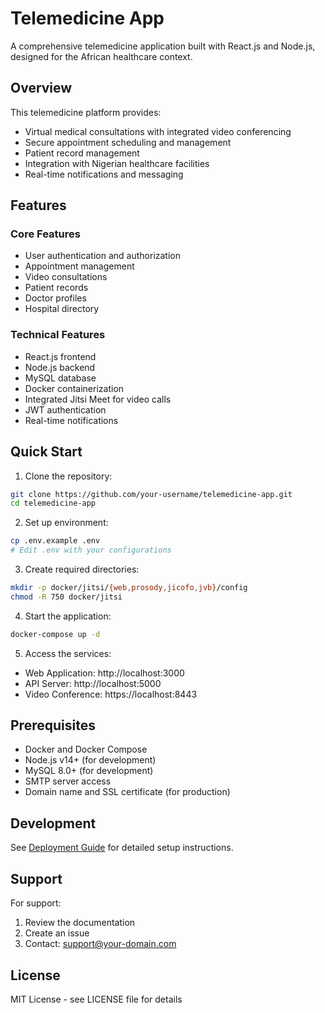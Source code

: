 # Telemedicine App

A comprehensive telemedicine application built with React.js and Node.js, designed for the African healthcare context.

## Overview

This telemedicine platform provides:
- Virtual medical consultations with integrated video conferencing
- Secure appointment scheduling and management
- Patient record management
- Integration with Nigerian healthcare facilities
- Real-time notifications and messaging

## Features

### Core Features
- User authentication and authorization
- Appointment management
- Video consultations
- Patient records
- Doctor profiles
- Hospital directory

### Technical Features
- React.js frontend
- Node.js backend
- MySQL database
- Docker containerization
- Integrated Jitsi Meet for video calls
- JWT authentication
- Real-time notifications

## Quick Start

1. Clone the repository:
```bash
git clone https://github.com/your-username/telemedicine-app.git
cd telemedicine-app
```

2. Set up environment:
```bash
cp .env.example .env
# Edit .env with your configurations
```

3. Create required directories:
```bash
mkdir -p docker/jitsi/{web,prosody,jicofo,jvb}/config
chmod -R 750 docker/jitsi
```

4. Start the application:
```bash
docker-compose up -d
```

5. Access the services:
- Web Application: http://localhost:3000
- API Server: http://localhost:5000
- Video Conference: https://localhost:8443

## Prerequisites

- Docker and Docker Compose
- Node.js v14+ (for development)
- MySQL 8.0+ (for development)
- SMTP server access
- Domain name and SSL certificate (for production)

## Development

See [Deployment Guide](docs/deployment-guide.md) for detailed setup instructions.

## Support

For support:
1. Review the documentation
2. Create an issue
3. Contact: support@your-domain.com

## License

MIT License - see LICENSE file for details

